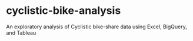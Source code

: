 # cyclistic-bike-analysis
An exploratory analysis of Cyclistic bike-share data using Excel, BigQuery, and Tableau
